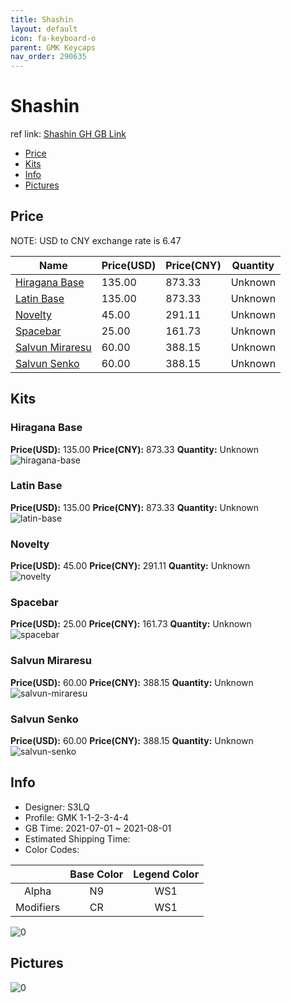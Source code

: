 ```yaml
---
title: Shashin 
layout: default
icon: fa-keyboard-o
parent: GMK Keycaps
nav_order: 290635
---
```


# Shashin 

ref link: [Shashin GH GB Link](https://geekhack.org/index.php?topic=113603.0)

* [Price](#price)
* [Kits](#kits)
* [Info](#info)
* [Pictures](#pictures)

## Price

NOTE: USD to CNY exchange rate is 6.47

| Name          | Price(USD)   |  Price(CNY) | Quantity |
| ------------- | ------------ |  ---------- | -------- |
|[Hiragana Base](#hiragana-base)|135.00|873.33|Unknown|
|[Latin Base](#latin-base)|135.00|873.33|Unknown|
|[Novelty](#novelty)|45.00|291.11|Unknown|
|[Spacebar](#spacebar)|25.00|161.73|Unknown|
|[Salvun Miraresu](#salvun-miraresu)|60.00|388.15|Unknown|
|[Salvun Senko](#salvun-senko)|60.00|388.15|Unknown|


## Kits
### Hiragana Base  
**Price(USD):** 135.00	**Price(CNY):** 873.33	**Quantity:** Unknown  
<img src="{{ 'assets/images/gmk-keycaps/Shashin/kits_pics/hiragana-base.jpg' | relative_url }}" alt="hiragana-base" class="image featured">

### Latin Base  
**Price(USD):** 135.00	**Price(CNY):** 873.33	**Quantity:** Unknown  
<img src="{{ 'assets/images/gmk-keycaps/Shashin/kits_pics/latin-base.jpg' | relative_url }}" alt="latin-base" class="image featured">

### Novelty  
**Price(USD):** 45.00	**Price(CNY):** 291.11	**Quantity:** Unknown  
<img src="{{ 'assets/images/gmk-keycaps/Shashin/kits_pics/novelty.png' | relative_url }}" alt="novelty" class="image featured">

### Spacebar  
**Price(USD):** 25.00	**Price(CNY):** 161.73	**Quantity:** Unknown  
<img src="{{ 'assets/images/gmk-keycaps/Shashin/kits_pics/spacebar.png' | relative_url }}" alt="spacebar" class="image featured">

### Salvun Miraresu  
**Price(USD):** 60.00	**Price(CNY):** 388.15	**Quantity:** Unknown  
<img src="{{ 'assets/images/gmk-keycaps/Shashin/kits_pics/salvun-miraresu.jpg' | relative_url }}" alt="salvun-miraresu" class="image featured">

### Salvun Senko  
**Price(USD):** 60.00	**Price(CNY):** 388.15	**Quantity:** Unknown  
<img src="{{ 'assets/images/gmk-keycaps/Shashin/kits_pics/salvun-senko.jpg' | relative_url }}" alt="salvun-senko" class="image featured">

## Info
* Designer: S3LQ  
* Profile: GMK 1-1-2-3-4-4  
* GB Time: 2021-07-01 ~ 2021-08-01  
* Estimated Shipping Time:   
* Color Codes:  

| |Base Color     | Legend Color
| :-------------: | :-------------: | :------------:
|Alpha|N9|WS1
|Modifiers|CR|WS1

<img src="{{ 'assets/images/gmk-keycaps/Shashin/0.png' | relative_url }}" alt="0" class="image featured">

## Pictures  
<img src="{{ 'assets/images/gmk-keycaps/Shashin/rendering_pics/0.jpg' | relative_url }}" alt="0" class="image featured">
